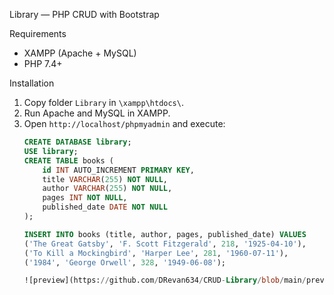 ﻿Library — PHP CRUD with Bootstrap

Requirements
- XAMPP (Apache + MySQL)
- PHP 7.4+

Installation
1. Copy folder `Library` in `\xampp\htdocs\`.
2. Run Apache and MySQL in XAMPP.
3. Open `http://localhost/phpmyadmin` and execute:
   ```sql
   CREATE DATABASE library;
   USE library;
   CREATE TABLE books (
       id INT AUTO_INCREMENT PRIMARY KEY,
       title VARCHAR(255) NOT NULL,
       author VARCHAR(255) NOT NULL,
       pages INT NOT NULL,
       published_date DATE NOT NULL
   );

   INSERT INTO books (title, author, pages, published_date) VALUES
   ('The Great Gatsby', 'F. Scott Fitzgerald', 218, '1925-04-10'),
   ('To Kill a Mockingbird', 'Harper Lee', 281, '1960-07-11'),
   ('1984', 'George Orwell', 328, '1949-06-08');

   ![preview](https://github.com/DRevan634/CRUD-Library/blob/main/preview.png?raw=true)
